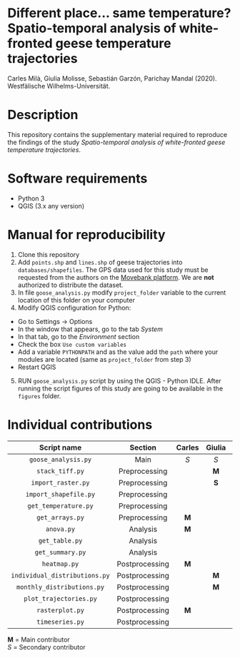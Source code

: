 # Different place... same temperature? Spatio-temporal analysis of white-fronted geese temperature trajectories

Carles Milà, Giulia Molisse, Sebastián Garzón, Parichay Mandal (2020).  
Westfälische Wilhelms-Universität. 

# Description

This repository contains the supplementary material required to reproduce the findings of the study *Spatio-temporal analysis of white-fronted geese temperature trajectories*.

# Software requirements
- Python 3
- QGIS (3.x any version)

# Manual for reproducibility

1. Clone this repository
2. Add `points.shp` and `lines.shp` of geese trajectories into `databases/shapefiles`. The GPS data used for this study must be requested from the authors on the [Movebank platform](https://www.datarepository.movebank.org/handle/10255/move.750). We are **not** authorized to distribute the dataset.
3. In file `goose_analysis.py` modify `project_folder` variable to the current location of this folder on your computer
4. Modify QGIS configuration for Python:
- Go to Settings -> Options
- In the window that appears, go to the tab *System*
- In that tab, go to the *Environment* section
- Check the box `Use custom variables`
- Add a variable `PYTHONPATH` and as the value add the `path` where your modules are located (same as `project_folder` from step 3)
- Restart QGIS
5. RUN `goose_analysis.py` script by using the QGIS - Python IDLE. After running the script figures of this study are going to be available in the `figures` folder.

  # Individual contributions
  
| Script name |  Section|  Carles | Giulia   | Sebastian | Parichay |
|:-------------:|:---------:|:---------:|:----------:|:---------:|:---------:|
|`goose_analysis.py`|Main|*S*|*S*|**M**|*S*|
|`stack_tiff.py`|Preprocessing||**M**|||
|`import_raster.py`|Preprocessing||**S**|**M**||
|`import_shapefile.py`|Preprocessing|||**M**||
|`get_temperature.py`|Preprocessing|||*S*|**M**|
|`get_arrays.py`|Preprocessing|**M**||*S*||
|`anova.py`|Analysis|**M**||||
|`get_table.py`|Analysis||||**M**|
|`get_summary.py`|Analysis||||**M**|
|`heatmap.py`|Postprocessing|**M**||||
|`individual_distributions.py`|Postprocessing||**M**|||
|`monthly_distributions.py`|Postprocessing||**M**|||
|`plot_trajectories.py`|Postprocessing||||**M**|
|`rasterplot.py`|Postprocessing|**M**||||
|`timeseries.py`|Postprocessing|||**M**||

**M** = Main contributor  
*S* = Secondary contributor 
